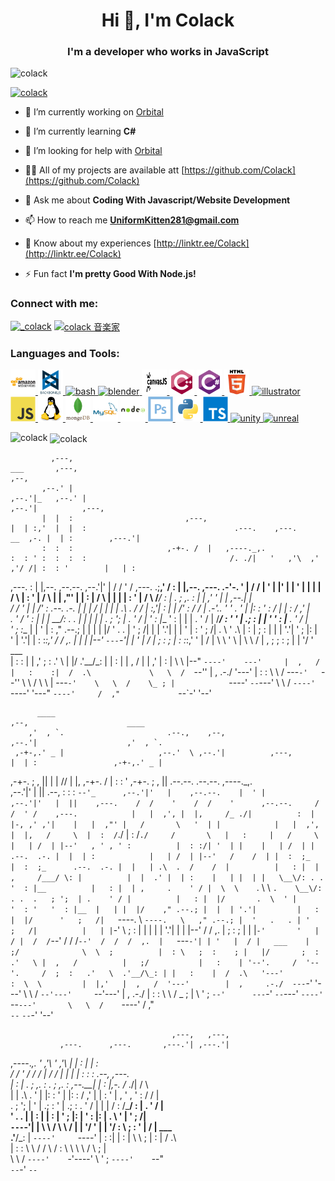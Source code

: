 <h1 align="center">Hi 👋, I'm Colack</h1>
<h3 align="center">I'm a developer who works in JavaScript</h3>

<p align="left"> <img src="https://komarev.com/ghpvc/?username=colack&label=Profile%20views&color=0e75b6&style=flat" alt="colack" /> </p>

<p align="left"> <a href="https://github.com/ryo-ma/github-profile-trophy"><img src="https://github-profile-trophy.vercel.app/?username=colack" alt="colack" /></a> </p>

- 🔭 I’m currently working on [Orbital](https://github.com/Colack/Orbital)

- 🌱 I’m currently learning **C#**

- 🤝 I’m looking for help with [Orbital](https://github.com/Colack/Orbital)

- 👨‍💻 All of my projects are available att [https://github.com/Colack](https://github.com/Colack)

- 💬 Ask me about **Coding With Javascript/Website Development**

- 📫 How to reach me **UniformKitten281@gmail.com**

- 📄 Know about my experiences [http://linktr.ee/Colack](http://linktr.ee/Colack)

- ⚡ Fun fact **I'm pretty Good With Node.js!**

<h3 align="left">Connect with me:</h3>
<p align="left">
<a href="https://instagram.com/_colack" target="blank"><img align="center" src="https://raw.githubusercontent.com/rahuldkjain/github-profile-readme-generator/master/src/images/icons/Social/instagram.svg" alt="_colack" height="30" width="40" /></a>
<a href="https://www.youtube.com/c/colack 音楽家" target="blank"><img align="center" src="https://raw.githubusercontent.com/rahuldkjain/github-profile-readme-generator/master/src/images/icons/Social/youtube.svg" alt="colack 音楽家" height="30" width="40" /></a>
</p>

<h3 align="left">Languages and Tools:</h3>
<p align="left"> <a href="https://aws.amazon.com" target="_blank" rel="noreferrer"> <img src="https://raw.githubusercontent.com/devicons/devicon/master/icons/amazonwebservices/amazonwebservices-original-wordmark.svg" alt="aws" width="40" height="40"/> </a> <a href="https://backbonejs.org" target="_blank" rel="noreferrer"> <img src="https://raw.githubusercontent.com/devicons/devicon/master/icons/backbonejs/backbonejs-original-wordmark.svg" alt="backbonejs" width="40" height="40"/> </a> <a href="https://www.gnu.org/software/bash/" target="_blank" rel="noreferrer"> <img src="https://www.vectorlogo.zone/logos/gnu_bash/gnu_bash-icon.svg" alt="bash" width="40" height="40"/> </a> <a href="https://www.blender.org/" target="_blank" rel="noreferrer"> <img src="https://download.blender.org/branding/community/blender_community_badge_white.svg" alt="blender" width="40" height="40"/> </a> <a href="https://canvasjs.com" target="_blank" rel="noreferrer"> <img src="https://raw.githubusercontent.com/Hardik0307/Hardik0307/master/assets/canvasjs-charts.svg" alt="canvasjs" width="40" height="40"/> </a> <a href="https://www.w3schools.com/cpp/" target="_blank" rel="noreferrer"> <img src="https://raw.githubusercontent.com/devicons/devicon/master/icons/cplusplus/cplusplus-original.svg" alt="cplusplus" width="40" height="40"/> </a> <a href="https://www.w3schools.com/cs/" target="_blank" rel="noreferrer"> <img src="https://raw.githubusercontent.com/devicons/devicon/master/icons/csharp/csharp-original.svg" alt="csharp" width="40" height="40"/> </a> <a href="https://www.w3.org/html/" target="_blank" rel="noreferrer"> <img src="https://raw.githubusercontent.com/devicons/devicon/master/icons/html5/html5-original-wordmark.svg" alt="html5" width="40" height="40"/> </a> <a href="https://www.adobe.com/in/products/illustrator.html" target="_blank" rel="noreferrer"> <img src="https://www.vectorlogo.zone/logos/adobe_illustrator/adobe_illustrator-icon.svg" alt="illustrator" width="40" height="40"/> </a> <a href="https://developer.mozilla.org/en-US/docs/Web/JavaScript" target="_blank" rel="noreferrer"> <img src="https://raw.githubusercontent.com/devicons/devicon/master/icons/javascript/javascript-original.svg" alt="javascript" width="40" height="40"/> </a> <a href="https://www.linux.org/" target="_blank" rel="noreferrer"> <img src="https://raw.githubusercontent.com/devicons/devicon/master/icons/linux/linux-original.svg" alt="linux" width="40" height="40"/> </a> <a href="https://www.mongodb.com/" target="_blank" rel="noreferrer"> <img src="https://raw.githubusercontent.com/devicons/devicon/master/icons/mongodb/mongodb-original-wordmark.svg" alt="mongodb" width="40" height="40"/> </a> <a href="https://www.mysql.com/" target="_blank" rel="noreferrer"> <img src="https://raw.githubusercontent.com/devicons/devicon/master/icons/mysql/mysql-original-wordmark.svg" alt="mysql" width="40" height="40"/> </a> <a href="https://nodejs.org" target="_blank" rel="noreferrer"> <img src="https://raw.githubusercontent.com/devicons/devicon/master/icons/nodejs/nodejs-original-wordmark.svg" alt="nodejs" width="40" height="40"/> </a> <a href="https://www.photoshop.com/en" target="_blank" rel="noreferrer"> <img src="https://raw.githubusercontent.com/devicons/devicon/master/icons/photoshop/photoshop-line.svg" alt="photoshop" width="40" height="40"/> </a> <a href="https://www.python.org" target="_blank" rel="noreferrer"> <img src="https://raw.githubusercontent.com/devicons/devicon/master/icons/python/python-original.svg" alt="python" width="40" height="40"/> </a> <a href="https://www.typescriptlang.org/" target="_blank" rel="noreferrer"> <img src="https://raw.githubusercontent.com/devicons/devicon/master/icons/typescript/typescript-original.svg" alt="typescript" width="40" height="40"/> </a> <a href="https://unity.com/" target="_blank" rel="noreferrer"> <img src="https://www.vectorlogo.zone/logos/unity3d/unity3d-icon.svg" alt="unity" width="40" height="40"/> </a> <a href="https://unrealengine.com/" target="_blank" rel="noreferrer"> <img src="https://raw.githubusercontent.com/kenangundogan/fontisto/036b7eca71aab1bef8e6a0518f7329f13ed62f6b/icons/svg/brand/unreal-engine.svg" alt="unreal" width="40" height="40"/> </a> </p>

<p><img align="left" src="https://github-readme-stats.vercel.app/api/top-langs?username=colack&show_icons=true&locale=en&layout=compact" alt="colack" /></p>

<p>&nbsp;<img align="center" src="https://github-readme-stats.vercel.app/api?username=colack&show_icons=true&locale=en" alt="colack" /></p>



                                                                                                                                                                                                        
                                                                                                                                                                                                        
             ,---,                                                                   ___       ,---,                                                              ,--,                                  
           ,--.' |                                                                 ,--.'|_   ,--.' |                                                            ,--.'|          ,---,                   
           |  |  :                         ,---,                                   |  | :,'  |  |  :                                 .---.    ,---.     __  ,-. |  | :        ,---.'|                   
           :  :  :                     ,-+-. /  |   ,----._,.                      :  : ' :  :  :  :                                /. ./|   '   ,'\  ,' ,'/ /| :  : '        |   | :                   
   ,---.   :  |  |,--.    ,--.--.     ,--.'|'   |  /   /  ' /    ,---.           .;__,'  /   :  |  |,--.    ,---.                .-'-. ' |  /   /   | '  | |' | |  ' |        |   | |                   
  /     \  |  :  '   |   /       \   |   |  ,"' | |   :     |   /     \          |  |   |    |  :  '   |   /     \              /___/ \: | .   ; ,. : |  |   ,' '  | |      ,--.__| |                   
 /    / '  |  |   /' :  .--.  .-. |  |   | /  | | |   | .\  .  /    /  |         :__,'| :    |  |   /' :  /    /  |          .-'.. '   ' . '   | |: : '  :  /   |  | :     /   ,'   |                   
.    ' /   '  :  | | |   \__\/: . .  |   | |  | | .   ; ';  | .    ' / |           '  : |__  '  :  | | | .    ' / |         /___/ \:     ' '   | .; : |  | '    '  : |__  .   '  /  |                   
'   ; :__  |  |  ' | :   ," .--.; |  |   | |  |/  '   .   . | '   ;   /|           |  | '.'| |  |  ' | : '   ;   /|         .   \  ' .\    |   :    | ;  : |    |  | '.'| '   ; |:  |                   
'   | '.'| |  :  :_:,'  /  /  ,.  |  |   | |--'    `---`-'| | '   |  / |           ;  :    ; |  :  :_:,' '   |  / |          \   \   ' \ |  \   \  /  |  , ;    ;  :    ; |   | '/  '   ___             
|   :    : |  | ,'     ;  :   .'   \ |   |/        .'__/\_: | |   :    |           |  ,   /  |  | ,'     |   :    |           \   \  |--"    `----'    ---'     |  ,   /  |   :    :|  /  .\            
 \   \  /  `--''       |  ,     .-./ '---'         |   :    :  \   \  /             ---`-'   `--''        \   \  /             \   \ |                           ---`-'    \   \  /    \_ ; |           
  `----'                `--`---'                    \   \  /    `----'                                     `----'               '---"                                       `----'     /  ,"            
                                                     `--`-'                                                                                                                           '--'              
                                                                                                                                                                                                        
                                                                                                                                                                                                        
          ____                                                                       ,--,                      ____                                                                                     
        ,'  , `.                       .--.,    ,--,                               ,--.'|                    ,'  , `.                                                                                   
     ,-+-,.' _ |                     ,--.'  \ ,--.'|          ,---,                |  | :                 ,-+-,.' _ |                                                                                   
  ,-+-. ;   , ||                     |  | /\/ |  |,       ,-+-. /  |               :  : '              ,-+-. ;   , ||              .--.--.      .--.--.                    ,----._,.                    
 ,--.'|'   |  ||       .--,          :  : :   `--'_      ,--.'|'   |    ,--.--.    |  ' |             ,--.'|'   |  ||    ,---.    /  /    '    /  /    '      ,--.--.     /   /  ' /    ,---.           
|   |  ,', |  |,     /_ ./|          :  | |-, ,' ,'|    |   |  ,"' |   /       \   '  | |            |   |  ,', |  |,   /     \  |  :  /`./   |  :  /`./     /       \   |   :     |   /     \          
|   | /  | |--'   , ' , ' :          |  : :/| '  | |    |   | /  | |  .--.  .-. |  |  | :            |   | /  | |--'   /    /  | |  :  ;_     |  :  ;_      .--.  .-. |  |   | .\  .  /    /  |         
|   : |  | ,     /___/ \: |          |  |  .' |  | :    |   | |  | |   \__\/: . .  '  : |__          |   : |  | ,     .    ' / |  \  \    `.   \  \    `.    \__\/: . .  .   ; ';  | .    ' / |         
|   : |  |/       .  \  ' |          '  : '   '  : |__  |   | |  |/    ," .--.; |  |  | '.'|         |   : |  |/      '   ;   /|   `----.   \   `----.   \   ," .--.; |  '   .   . | '   ;   /|         
|   | |`-'         \  ;   :          |  | |   |  | '.'| |   | |--'    /  /  ,.  |  ;  :    ;         |   | |`-'       '   |  / |  /  /`--'  /  /  /`--'  /  /  /  ,.  |   `---`-'| | '   |  / |   ___   
|   ;/              \  \  ;          |  : \   ;  :    ; |   |/       ;  :   .'   \ |  ,   /          |   ;/           |   :    | '--'.     /  '--'.     /  ;  :   .'   \  .'__/\_: | |   :    |  /  .\  
'---'                :  \  \         |  |,'   |  ,   /  '---'        |  ,     .-./  ---`-'           '---'             \   \  /    `--'---'     `--'---'   |  ,     .-./  |   :    :  \   \  /   \_ ; | 
                      \  ' ;         `--'      ---`-'                 `--`---'                                          `----'                              `--`---'       \   \  /    `----'    /  ,"  
                       `--`                                                                                                                                                 `--`-'              '--'    
                                                                                                                                                                                                        
                                                                                                                                                                                                        
                                                                                                                                                                                                        
                                        ,---,   ,---,                                                                                                                                                   
               ,---.      ,---.       ,---.'| ,---.'|                                                                                                                                                   
  ,----._,.   '   ,'\    '   ,'\      |   | : |   | :                                                                                                                                                   
 /   /  ' /  /   /   |  /   /   |     |   | | :   : :          .--,     ,---.                                                                                                                           
|   :     | .   ; ,. : .   ; ,. :   ,--.__| | :     |,-.     /_ ./|    /     \                                                                                                                          
|   | .\  . '   | |: : '   | |: :  /   ,'   | |   : '  |  , ' , ' :   /    /  |                                                                                                                         
.   ; ';  | '   | .; : '   | .; : .   '  /  | |   |  / : /___/ \: |  .    ' / |                                                                                                                         
'   .   . | |   :    | |   :    | '   ; |:  | '   : |: |  .  \  ' |  '   ;   /|                                                                                                                         
 `---`-'| |  \   \  /   \   \  /  |   | '/  ' |   | '/ :   \  ;   :  '   |  / |  ___                                                                                                                    
 .'__/\_: |   `----'     `----'   |   :    :| |   :    |    \  \  ;  |   :    | /  .\                                                                                                                   
 |   :    :                        \   \  /   /    \  /      :  \  \  \   \  /  \  ; |                                                                                                                  
  \   \  /                          `----'    `-'----'        \  ' ;   `----'    `--"                                                                                                                   
   `--`-'                                                      `--`                                                                                                                                     
